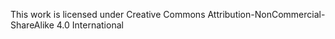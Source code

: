 This work is licensed under Creative Commons Attribution-NonCommercial-ShareAlike 4.0 International  
